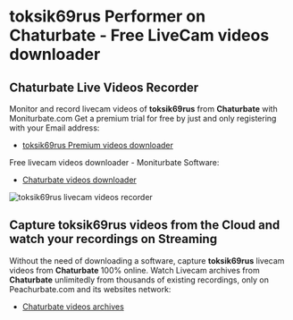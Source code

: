 # toksik69rus Performer on Chaturbate - Free LiveCam videos downloader

## Chaturbate Live Videos Recorder

Monitor and record livecam videos of **toksik69rus** from **Chaturbate** with Moniturbate.com
Get a premium trial for free by just and only registering with your Email address:
* [toksik69rus Premium videos downloader](https://moniturbate.com/request-demo-licence-key.html)

Free livecam videos downloader - Moniturbate Software:
* [Chaturbate videos downloader](https://moniturbate.com/moniturbate-download-software.html)

![toksik69rus livecam videos recorder](https://peachurnet.com/templates/moniturbate-software.png)


## Capture toksik69rus videos from the Cloud and watch your recordings on Streaming

Without the need of downloading a software, capture **toksik69rus** livecam videos from **Chaturbate** 100% online.
Watch Livecam archives from **Chaturbate** unlimitedly from thousands of existing recordings, only on Peachurbate.com and its websites network:
* [Chaturbate videos archives](https://peachurnet.com/)